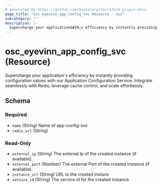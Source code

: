 ```yaml
---
# generated by https://github.com/hashicorp/terraform-plugin-docs
page_title: "osc_eyevinn_app_config_svc Resource - osc"
subcategory: ""
description: |-
  Supercharge your application&#39;s efficiency by instantly providing configuration values with our Application Configuration Service. Integrate seamlessly with Redis, leverage cache control, and scale effortlessly.
---
```


# osc_eyevinn_app_config_svc (Resource)

Supercharge your application&#39;s efficiency by instantly providing configuration values with our Application Configuration Service. Integrate seamlessly with Redis, leverage cache control, and scale effortlessly.



<!-- schema generated by tfplugindocs -->
## Schema

### Required

- `name` (String) Name of app-config-svc
- `redis_url` (String)

### Read-Only

- `external_ip` (String) The external Ip of the created instance (if available).
- `external_port` (Number) The external Port of the created instance (if available).
- `instance_url` (String) URL to the created instace
- `service_id` (String) The service id for the created instance
